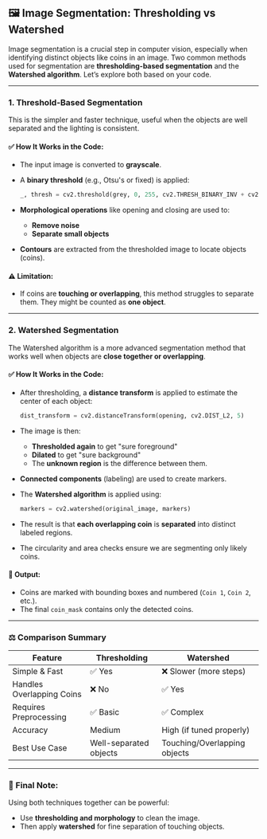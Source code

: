 

## 🖼️ Image Segmentation: Thresholding vs Watershed

Image segmentation is a crucial step in computer vision, especially when identifying distinct objects like coins in an image. Two common methods used for segmentation are **thresholding-based segmentation** and the **Watershed algorithm**. Let’s explore both based on your code.

---

### 1. **Threshold-Based Segmentation**

This is the simpler and faster technique, useful when the objects are well separated and the lighting is consistent.

#### ✅ How It Works in the Code:

* The input image is converted to **grayscale**.
* A **binary threshold** (e.g., Otsu's or fixed) is applied:

  ```python
  _, thresh = cv2.threshold(grey, 0, 255, cv2.THRESH_BINARY_INV + cv2.THRESH_OTSU)
  ```
* **Morphological operations** like opening and closing are used to:

  * **Remove noise**
  * **Separate small objects**
* **Contours** are extracted from the thresholded image to locate objects (coins).

#### ⚠️ Limitation:

* If coins are **touching or overlapping**, this method struggles to separate them. They might be counted as **one object**.

---

### 2. **Watershed Segmentation**

The Watershed algorithm is a more advanced segmentation method that works well when objects are **close together or overlapping**.

#### ✅ How It Works in the Code:

* After thresholding, a **distance transform** is applied to estimate the center of each object:

  ```python
  dist_transform = cv2.distanceTransform(opening, cv2.DIST_L2, 5)
  ```
* The image is then:

  * **Thresholded again** to get "sure foreground"
  * **Dilated** to get "sure background"
  * The **unknown region** is the difference between them.
* **Connected components** (labeling) are used to create markers.
* The **Watershed algorithm** is applied using:

  ```python
  markers = cv2.watershed(original_image, markers)
  ```
* The result is that **each overlapping coin** is **separated** into distinct labeled regions.
* The circularity and area checks ensure we are segmenting only likely coins.

#### 🎯 Output:

* Coins are marked with bounding boxes and numbered (`Coin 1`, `Coin 2`, etc.).
* The final `coin_mask` contains only the detected coins.

---

### ⚖️ Comparison Summary

| Feature                   | Thresholding           | Watershed                    |
| ------------------------- | ---------------------- | ---------------------------- |
| Simple & Fast             | ✅ Yes                  | ❌ Slower (more steps)        |
| Handles Overlapping Coins | ❌ No                   | ✅ Yes                        |
| Requires Preprocessing    | ✅ Basic                | ✅ Complex                    |
| Accuracy                  | Medium                 | High (if tuned properly)     |
| Best Use Case             | Well-separated objects | Touching/Overlapping objects |

---

### 📝 Final Note:

Using both techniques together can be powerful:

* Use **thresholding and morphology** to clean the image.
* Then apply **watershed** for fine separation of touching objects.



